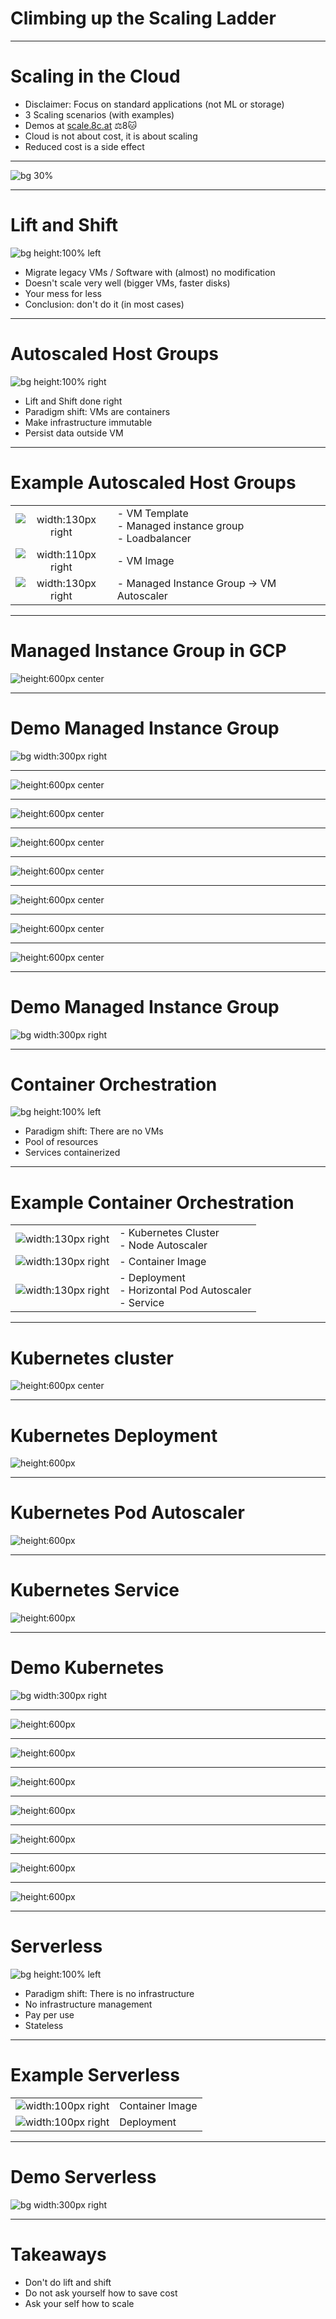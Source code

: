 Climbing up the Scaling Ladder
==============================


<!-- $size: 16:9 -->


---

# Scaling in the Cloud

- Disclaimer: Focus on standard applications (not ML or storage)
- 3 Scaling scenarios (with examples)
- Demos at [scale.8c.at](https://github.com/bastiandg/scaling-in-the-cloud/) ⚖️8️🐱
- Cloud is not about cost, it is about scaling
- Reduced cost is a side effect

<!--- side effect: acceleration-->

---

![bg 30%](images/scaling-ladder.png)

---

# Lift and Shift

<!--![bg width:600px left](images/house-cropped.jpg)-->
![bg height:100% left](images/house-cropped.jpg)

- Migrate legacy VMs / Software with (almost) no modification
- Doesn't scale very well (bigger VMs, faster disks)
- Your mess for less
- Conclusion: don't do it (in most cases)

<!--https://pixabay.com/photos/house-uprooted-installation-1614922/-->

<!--- Velostrata-->

<!-- # immutable infrastructure-->

<!--- Computing infrastructure doesn't change at runtime-->
<!--- Operating System images are prebuilt-->
<!--- Separation of storage and computing-->

---

# Autoscaled Host Groups

![bg height:100% right](images/terracotta-army-cropped.jpg)
- Lift and Shift done right
- Paradigm shift: VMs are containers
- Make infrastructure immutable
- Persist data outside VM
<!--- vm scaling mechanisms of the cloud (gcp: managed instance group)-->

---

# Example Autoscaled Host Groups

<style scoped>
table, td, th, tr {
    border: none;
}
</style>

| | |
|:--------:|-------------|
| ![width:130px right](images/terraform-logo.svg) | - VM Template <br> - Managed instance group <br> - Loadbalancer|
| ![width:110px right](images/packer-logo.svg) | - VM Image |
| ![width:130px right](images/gce-logo.svg) | - Managed Instance Group -> VM Autoscaler |

<!--- Scaling unit: VM-->
<!--- Packer-->

---


# Managed Instance Group in GCP

<style scoped>
section {
    text-align: center;
}
</style>

![height:600px center](images/managed-instance-group.png)

---

# Demo Managed Instance Group

![bg width:300px right](images/demo.png)

---

<style scoped>
section {
    text-align: center;
}
</style>

![height:600px center](images/mig-autoscaler-target.png)

---

<style scoped>
section {
    text-align: center;
}
</style>

![height:600px center](images/mig-autoscaler-cpu.png)

---

<style scoped>
section {
    text-align: center;
}
</style>

![height:600px center](images/mig-autoscaler-load.png)

---

<style scoped>
section {
    text-align: center;
}
</style>

![height:600px center](images/mig-autoscaler-scale.png)

---

<style scoped>
section {
    text-align: center;
}
</style>

![height:600px center](images/mig-autoscaler-scale2.png)

---

<style scoped>
section {
    text-align: center;
}
</style>

![height:600px center](images/mig-autoscaler-scale3.png)

---

<style scoped>
section {
    text-align: center;
}
</style>

![height:600px center](images/mig-autoscaler-final.png)

---

# Demo Managed Instance Group

![bg width:300px right](images/demo.png)

---

# Container Orchestration

<!--https://pixabay.com/photos/search/harbor%20container/-->
<!--https://pixabay.com/photos/hamburg-port-of-hamburg-3021820/-->
<!--https://pixabay.com/photos/port-ships-cranes-load-containers-675539/-->
<!--https://pixabay.com/photos/port-ships-cranes-load-containers-614543/-->
![bg height:100% left](images/port-cropped.jpg)
- Paradigm shift: There are no VMs <!--- TODO -->
- Pool of resources
- Services containerized

---

# Example Container Orchestration

<style scoped>
table, td, th, tr {
    border: none;
}
</style>

| | |
|:--------:|-------------|
| ![width:130px right](images/terraform-logo.svg) | - Kubernetes Cluster <br> - Node Autoscaler|
| ![width:130px right](images/docker-logo.png) | - Container Image |
| ![width:130px right](images/kubernetes-logo.png) | - Deployment <br> - Horizontal Pod Autoscaler <br> - Service|

---

# Kubernetes cluster

<style scoped>
section {
    text-align: center;
}
</style>

![height:600px center](images/kubernetes-deployment1.png)

---

# Kubernetes Deployment

<style scoped>
section {
    text-align: center;
}
</style>


![height:600px](images/kubernetes-deployment2.png)

---

# Kubernetes Pod Autoscaler

<style scoped>
section {
    text-align: center;
}
</style>

![height:600px](images/kubernetes-deployment3.png)

---

# Kubernetes Service

<style scoped>
section {
    text-align: center;
}
</style>

![height:600px](images/kubernetes-deployment4.png)

---

# Demo Kubernetes

![bg width:300px right](images/demo.png)

---

<style scoped>
section {
    text-align: center;
}
</style>

![height:600px](images/k8s-scaling-target-hpa.png)

---

<style scoped>
section {
    text-align: center;
}
</style>

![height:600px](images/k8s-scaling-cpu.png)

---

<style scoped>
section {
    text-align: center;
}
</style>

![height:600px](images/k8s-scaling-scale.png)

---

<style scoped>
section {
    text-align: center;
}
</style>

![height:600px](images/k8s-scaling-scale2.png)

---

<style scoped>
section {
    text-align: center;
}
</style>

![height:600px](images/k8s-scaling-node-scaler.png)

---

<style scoped>
section {
    text-align: center;
}
</style>

![height:600px](images/k8s-scaling-node-scaleup.png)

---

<style scoped>
section {
    text-align: center;
}
</style>

![height:600px](images/k8s-scaling-final.png)

---

# Serverless

![bg height:100% left](images/balloons-cropped.jpg)

- Paradigm shift: There is no infrastructure <!--- TODO -->
- No infrastructure management
- Pay per use
- Stateless

---

<!--border-bottom: 0px solid black;-->
# Example Serverless
<style scoped>
table, td, th, tr {
    border: none;
}
</style>

| | |
|----------|-------------|
| ![width:100px right](images/docker-logo.png) |  Container Image|
| ![width:100px right](images/cloud-run-logo.svg) |  Deployment |

---

# Demo Serverless

![bg width:300px right](images/demo.png)

---

# Takeaways

- Don't do lift and shift
- Do not ask yourself how to save cost
- Ask your self how to scale

<!--- Separate storage from computing-->
<!--- TODO Don't use Docker as a light VM-->
